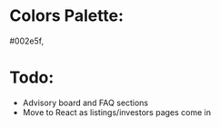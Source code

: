 # Colors Palette:

#002e5f, 

# Todo:

- Advisory board and FAQ sections
- Move to React as listings/investors pages come in
